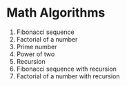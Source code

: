 # Math Algorithms

1. Fibonacci sequence
2. Factorial of a number
3. Prime number
4. Power of two
5. Recursion
6. Fibonacci sequence with recursion
7. Factorial of a number with recursion
